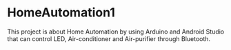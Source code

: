 # HomeAutomation1
This project is about Home Automation by using Arduino and Android Studio that can control LED, Air-conditioner and Air-purifier through Bluetooth.

